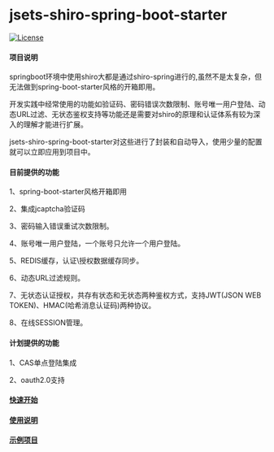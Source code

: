 # jsets-shiro-spring-boot-starter

[![License](https://img.shields.io/badge/license-Apache%202-4EB1BA.svg)](https://www.apache.org/licenses/LICENSE-2.0.html)

#### 项目说明

springboot环境中使用shiro大都是通过shiro-spring进行的,虽然不是太复杂，但无法做到spring-boot-starter风格的开箱即用。

开发实践中经常使用的功能如验证码、密码错误次数限制、账号唯一用户登陆、动态URL过滤、无状态鉴权支持等功能还是需要对shiro的原理和认证体系有较为深入的理解才能进行扩展。

jsets-shiro-spring-boot-starter对这些进行了封装和自动导入，使用少量的配置就可以立即应用到项目中。

#### 目前提供的功能

1、spring-boot-starter风格开箱即用

2、集成jcaptcha验证码

3、密码输入错误重试次数限制。

4、账号唯一用户登陆，一个账号只允许一个用户登陆。

5、REDIS缓存，认证\授权数据缓存同步。

6、动态URL过滤规则。

7、无状态认证授权，共存有状态和无状态两种鉴权方式，支持JWT(JSON WEB TOKEN)、HMAC(哈希消息认证码)两种协议。

8、在线SESSION管理。

#### 计划提供的功能

1、CAS单点登陆集成

2、oauth2.0支持

#### [快速开始](https://github.com/wj596/jsets-shiro-spring-boot-starter/wiki/%E5%BF%AB%E9%80%9F%E5%BC%80%E5%A7%8B?_blank)

#### [使用说明](https://github.com/wj596/jsets-shiro-spring-boot-starter/wiki) 

#### [示例项目](https://github.com/wj596/jsets-shiro-demo)
